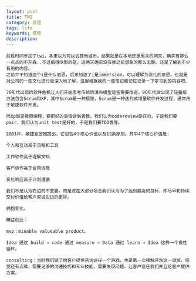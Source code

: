 ```yaml
---
layout: post
title: TWI
category: 感悟
tags: life
keywords: 感悟
description:
---
```


    前段时间参加了twi，本来以为可以去其他城市，结果就是在本地还是周末的两天，确实有那么一点点的不开森..不过值得欣慰的是，这两天确实没有我之前想象的那么无聊。还是了解到不少有用的内容。
    之前并不知道这个i是什么意思，后来知道了i是immersion，可以理解为洗礼的意思。也就是对公司的一些文化进行更深入地了解，这里根据我的一些笔记和记忆记录一下学习到的内容吧。

    70年代出现的软件危机让人们开始思考传统的瀑布模型是否需要改进，90年代后出现了轻量级方法包含Scrum和XP，其中Scrum是一种框架，Scrum是一种迭代式增量软件开发过程，通常用于敏捷软件开发。

    而Xp即是极限编程，要把好的事情做到极致，我们认为codereview是好的，于是我们要pair，我们认为unit test是好的，于是我们要TDD等等。

    2001年，敏捷宣言被提出，它包含4个核心价值以及12条原则。其中4个核心价值是:

    个人和互动高于流程和工具

    工作软件高于理解文档

    客户协作高于合同协商

    变化响应高于计划遵循

    我们不是认为右边的不重要，而是说在大部分场合我们认为为了达到最高的目标，即尽早和持续交付价值给客户来说左边的更好。

    拥抱变化。

    精益创业：

    mvp：minable valueable product。

    Idea 通过 build → code 通过 measure → Data 通过 learn → Idea 这样一个良性循环。

    consulting：当时我们做了给客户提供咨询这样一个游戏，也是第一次接触咨询这一领域，感觉还有点难，需要足够的沟通技巧和专业技能，需要发现问题，让客户信任我们并且给客户提供方案。

